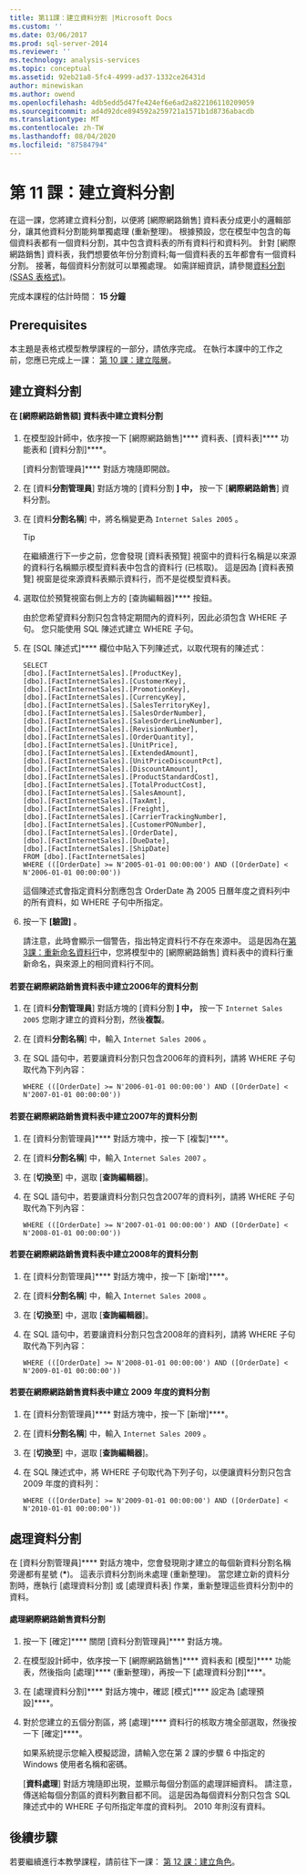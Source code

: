 ```yaml
---
title: 第11課：建立資料分割 |Microsoft Docs
ms.custom: ''
ms.date: 03/06/2017
ms.prod: sql-server-2014
ms.reviewer: ''
ms.technology: analysis-services
ms.topic: conceptual
ms.assetid: 92eb21a8-5fc4-4999-ad37-1332ce26431d
author: minewiskan
ms.author: owend
ms.openlocfilehash: 4db5edd5d47fe424ef6e6ad2a822106110209059
ms.sourcegitcommit: ad4d92dce894592a259721a1571b1d8736abacdb
ms.translationtype: MT
ms.contentlocale: zh-TW
ms.lasthandoff: 08/04/2020
ms.locfileid: "87584794"
---
```

# <a name="lesson-11-create-partitions"></a>第 11 課：建立資料分割
  在這一課，您將建立資料分割，以便將 [網際網路銷售] 資料表分成更小的邏輯部分，讓其他資料分割能夠單獨處理 (重新整理)。 根據預設，您在模型中包含的每個資料表都有一個資料分割，其中包含資料表的所有資料行和資料列。 針對 [網際網路銷售] 資料表，我們想要依年份分割資料;每一個資料表的五年都會有一個資料分割。  接著，每個資料分割就可以單獨處理。 如需詳細資訊，請參閱[資料分割 &#40;SSAS 表格式&#41;](tabular-models/partitions-ssas-tabular.md)。  
  
 完成本課程的估計時間： **15 分鐘**  
  
## <a name="prerequisites"></a>Prerequisites  
 本主題是表格式模型教學課程的一部分，請依序完成。 在執行本課中的工作之前，您應已完成上一課： [第 10 課：建立階層](lesson-9-create-hierarchies.md)。  
  
## <a name="create-partitions"></a>建立資料分割  
  
#### <a name="to-create-partitions-in-the-internet-sales-table"></a>在 [網際網路銷售額] 資料表中建立資料分割  
  
1.  在模型設計師中，依序按一下 [網際網路銷售]**** 資料表、[資料表]**** 功能表和 [資料分割]****。  
  
     [資料分割管理員]**** 對話方塊隨即開啟。  
  
2.  在 [資料**分割管理員**] 對話方塊的 [資料分割 **] 中，** 按一下 [**網際網路銷售**] 資料分割。  
  
3.  在 [資料**分割名稱**] 中，將名稱變更為 `Internet Sales 2005` 。  
  
    > [!TIP]  
    >  在繼續進行下一步之前，您會發現 [資料表預覽] 視窗中的資料行名稱是以來源的資料行名稱顯示模型資料表中包含的資料行 (已核取)。 這是因為 [資料表預覽] 視窗是從來源資料表顯示資料行，而不是從模型資料表。  
  
4.  選取位於預覽視窗右側上方的 [查詢編輯器]**** 按鈕。  
  
     由於您希望資料分割只包含特定期間內的資料列，因此必須包含 WHERE 子句。 您只能使用 SQL 陳述式建立 WHERE 子句。  
  
5.  在 [SQL 陳述式]**** 欄位中貼入下列陳述式，以取代現有的陳述式：  
  
    ```  
    SELECT   
    [dbo].[FactInternetSales].[ProductKey],  
    [dbo].[FactInternetSales].[CustomerKey],  
    [dbo].[FactInternetSales].[PromotionKey],  
    [dbo].[FactInternetSales].[CurrencyKey],  
    [dbo].[FactInternetSales].[SalesTerritoryKey],  
    [dbo].[FactInternetSales].[SalesOrderNumber],  
    [dbo].[FactInternetSales].[SalesOrderLineNumber],  
    [dbo].[FactInternetSales].[RevisionNumber],  
    [dbo].[FactInternetSales].[OrderQuantity],  
    [dbo].[FactInternetSales].[UnitPrice],  
    [dbo].[FactInternetSales].[ExtendedAmount],  
    [dbo].[FactInternetSales].[UnitPriceDiscountPct],  
    [dbo].[FactInternetSales].[DiscountAmount],  
    [dbo].[FactInternetSales].[ProductStandardCost],  
    [dbo].[FactInternetSales].[TotalProductCost],  
    [dbo].[FactInternetSales].[SalesAmount],  
    [dbo].[FactInternetSales].[TaxAmt],  
    [dbo].[FactInternetSales].[Freight],  
    [dbo].[FactInternetSales].[CarrierTrackingNumber],  
    [dbo].[FactInternetSales].[CustomerPONumber],  
    [dbo].[FactInternetSales].[OrderDate],  
    [dbo].[FactInternetSales].[DueDate],  
    [dbo].[FactInternetSales].[ShipDate]   
    FROM [dbo].[FactInternetSales]  
    WHERE (([OrderDate] >= N'2005-01-01 00:00:00') AND ([OrderDate] < N'2006-01-01 00:00:00'))  
    ```  
  
     這個陳述式會指定資料分割應包含 OrderDate 為 2005 日曆年度之資料列中的所有資料，如 WHERE 子句中所指定。  
  
6.  按一下 **[驗證]** 。  
  
     請注意，此時會顯示一個警告，指出特定資料行不存在來源中。 這是因為在[第3課：重新命名資料行](rename-columns.md)中，您將模型中的 [網際網路銷售] 資料表中的資料行重新命名，與來源上的相同資料行不同。  
  
#### <a name="to-create-a-partition-for-the-2006-year-in-the-internet-sales-table"></a>若要在網際網路銷售資料表中建立2006年的資料分割  
  
1.  在 [資料**分割管理員**] 對話方塊的 [資料分割 **] 中，** 按一下 `Internet Sales 2005` 您剛才建立的資料分割，然後**複製**。  
  
2.  在 [資料**分割名稱**] 中，輸入 `Internet Sales 2006` 。  
  
3.  在 SQL 語句中，若要讓資料分割只包含2006年的資料列，請將 WHERE 子句取代為下列內容：  
  
    ```  
    WHERE (([OrderDate] >= N'2006-01-01 00:00:00') AND ([OrderDate] < N'2007-01-01 00:00:00'))  
    ```  
  
#### <a name="to-create-a-partition-for-the-2007-year-in-the-internet-sales-table"></a>若要在網際網路銷售資料表中建立2007年的資料分割  
  
1.  在 [資料分割管理員]**** 對話方塊中，按一下 [複製]****。  
  
2.  在 [資料**分割名稱**] 中，輸入 `Internet Sales 2007` 。  
  
3.  在 [**切換至**] 中，選取 [**查詢編輯器**]。  
  
4.  在 SQL 語句中，若要讓資料分割只包含2007年的資料列，請將 WHERE 子句取代為下列內容：  
  
    ```  
    WHERE (([OrderDate] >= N'2007-01-01 00:00:00') AND ([OrderDate] < N'2008-01-01 00:00:00'))  
    ```  
  
#### <a name="to-create-a-partition-for-the-2008-year-in-the-internet-sales-table"></a>若要在網際網路銷售資料表中建立2008年的資料分割  
  
1.  在 [資料分割管理員]**** 對話方塊中，按一下 [新增]****。  
  
2.  在 [資料**分割名稱**] 中，輸入 `Internet Sales 2008` 。  
  
3.  在 [**切換至**] 中，選取 [**查詢編輯器**]。  
  
4.  在 SQL 語句中，若要讓資料分割只包含2008年的資料列，請將 WHERE 子句取代為下列內容：  
  
    ```  
    WHERE (([OrderDate] >= N'2008-01-01 00:00:00') AND ([OrderDate] < N'2009-01-01 00:00:00'))  
    ```  
  
#### <a name="to-create-a-partition-for-the-2009-year-in-the-internet-sales-table"></a>若要在網際網路銷售資料表中建立 2009 年度的資料分割  
  
1.  在 [資料分割管理員]**** 對話方塊中，按一下 [新增]****。  
  
2.  在 [資料**分割名稱**] 中，輸入 `Internet Sales 2009` 。  
  
3.  在 [**切換至**] 中，選取 [**查詢編輯器**]。  
  
4.  在 SQL 陳述式中，將 WHERE 子句取代為下列子句，以便讓資料分割只包含 2009 年度的資料列：  
  
    ```  
    WHERE (([OrderDate] >= N'2009-01-01 00:00:00') AND ([OrderDate] < N'2010-01-01 00:00:00'))  
    ```  
  
## <a name="process-partitions"></a>處理資料分割  
 在 [資料分割管理員]**** 對話方塊中，您會發現剛才建立的每個新資料分割名稱旁邊都有星號 (**\***)。 這表示資料分割尚未處理 (重新整理)。 當您建立新的資料分割時，應執行 [處理資料分割] 或 [處理資料表] 作業，重新整理這些資料分割中的資料。  
  
#### <a name="to-process-internet-sales-partitions"></a>處理網際網路銷售資料分割  
  
1.  按一下 [確定]**** 關閉 [資料分割管理員]**** 對話方塊。  
  
2.  在模型設計師中，依序按一下 [網際網路銷售]**** 資料表和 [模型]**** 功能表，然後指向 [處理]**** (重新整理)，再按一下 [處理資料分割]****。  
  
3.  在 [處理資料分割]**** 對話方塊中，確認 [模式]**** 設定為 [處理預設]****。  
  
4.  對於您建立的五個分割區，將 [處理]**** 資料行的核取方塊全部選取，然後按一下 [確定]****。  
  
     如果系統提示您輸入模擬認證，請輸入您在第 2 課的步驟 6 中指定的 Windows 使用者名稱和密碼。  
  
     [**資料處理**] 對話方塊隨即出現，並顯示每個分割區的處理詳細資料。 請注意，傳送給每個分割區的資料列數目都不同。 這是因為每個資料分割只包含 SQL 陳述式中的 WHERE 子句所指定年度的資料列。 2010 年則沒有資料。  
  
## <a name="next-steps"></a>後續步驟  
 若要繼續進行本教學課程，請前往下一課： [第 12 課：建立角色](lesson-11-create-roles.md)。  
  
  
